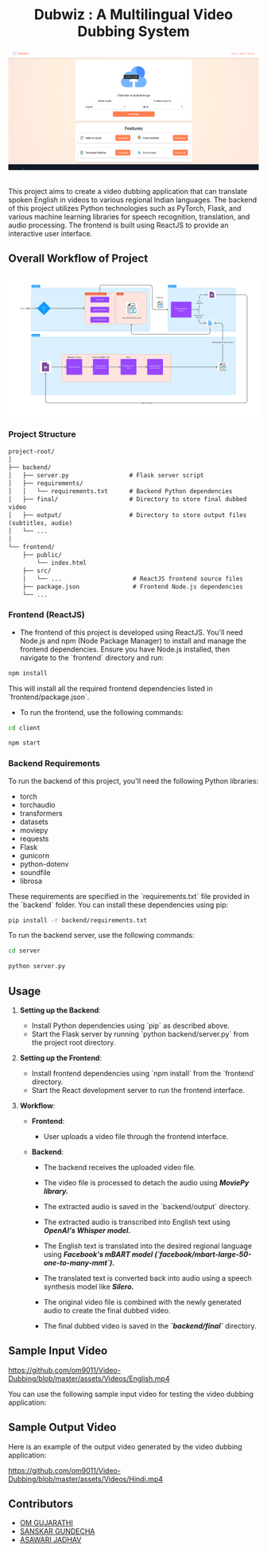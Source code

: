 <div align="center">
  <h1> Dubwiz : A Multilingual Video Dubbing System </h1>
  <img width="640" alt="fefe" src="./assets/Images/Snapshot.png">

</div>
<br>

This project aims to create a video dubbing application that can translate spoken English in videos to various regional Indian languages. The backend of this project utilizes Python technologies such as PyTorch, Flask, and various machine learning libraries for speech recognition, translation, and audio processing. The frontend is built using ReactJS to provide an interactive user interface.

## Overall Workflow of Project
<div align="center">
<img width="640" alt="fefe" src="./assets/Images/flowchart.jpg">
</div>

### Project Structure

```
project-root/
│
├── backend/
│   ├── server.py                 # Flask server script
│   ├── requirements/
│   │   └── requirements.txt      # Backend Python dependencies
│   ├── final/                    # Directory to store final dubbed video
│   ├── output/                   # Directory to store output files (subtitles, audio)
│   └── ...
│
└── frontend/
    ├── public/
        └── index.html
    ├── src/
    │   └── ...                    # ReactJS frontend source files
    ├── package.json               # Frontend Node.js dependencies
    └── ...
```

### Frontend (ReactJS)

- The frontend of this project is developed using ReactJS. You'll need Node.js and npm (Node Package Manager) to install and manage the frontend dependencies. Ensure you have Node.js installed, then navigate to the \`frontend\` directory and run:

```bash
npm install
```

This will install all the required frontend dependencies listed in \`frontend/package.json\`.

- To run the frontend, use the following commands:

```bash
cd client
```
```bash
npm start
```

### Backend Requirements

To run the backend of this project, you'll need the following Python libraries:

- torch
- torchaudio
- transformers
- datasets
- moviepy
- requests
- Flask
- gunicorn
- python-dotenv
- soundfile
- librosa

These requirements are specified in the \`requirements.txt\` file provided in the \`backend\` folder. You can install these dependencies using pip:

```bash
pip install -r backend/requirements.txt
```

To run the backend server, use the following commands:

```bash
cd server
```
```bash
python server.py
```





## Usage

1. **Setting up the Backend**:
   - Install Python dependencies using \`pip\` as described above.
   - Start the Flask server by running \`python backend/server.py\` from the project root directory.

2. **Setting up the Frontend**:
   - Install frontend dependencies using \`npm install\` from the \`frontend\` directory.
   - Start the React development server to run the frontend interface.

3. **Workflow**:

   - **Frontend**:
     - User uploads a video file through the frontend interface.

   - **Backend**:
     - The backend receives the uploaded video file.
     - The video file is processed to detach the audio using ***<b>MoviePy library.</b>***
     - The extracted audio is saved in the \`backend/output\` directory.

     - The extracted audio is transcribed into English text using ***<b>OpenAI's Whisper model.</b>***
     - The English text is translated into the desired regional language using ***<b>Facebook's mBART model (\`facebook/mbart-large-50-one-to-many-mmt\`).</b>***
     - The translated text is converted back into audio using a speech synthesis model like ***<b>Silero.</b>***

     - The original video file is combined with the newly generated audio to create the final dubbed video.
     - The final dubbed video is saved in the ***\`backend/final\`*** directory.

## Sample Input Video

https://github.com/om9011/Video-Dubbing/blob/master/assets/Videos/English.mp4

You can use the following sample input video for testing the video dubbing application:


## Sample Output Video

Here is an example of the output video generated by the video dubbing application:

https://github.com/om9011/Video-Dubbing/blob/master/assets/Videos/Hindi.mp4


## Contributors

- [OM GUJARATHI](https://github.com/Om-Gujarathi)
- [SANSKAR GUNDECHA](https://github.com/SANSKARG83)
- [ASAWARI JADHAV](https://github.com/AsawariJadhav)
